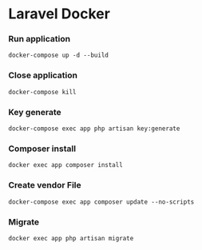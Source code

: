 # Laravel Docker

### Run application

```
docker-compose up -d --build
```

### Close application

```
docker-compose kill
```

### Key generate

```
docker-compose exec app php artisan key:generate
```

### Composer install

```
docker exec app composer install
```
### Create vendor File
```
docker-compose exec app composer update --no-scripts
```
### Migrate

```
docker exec app php artisan migrate
```
